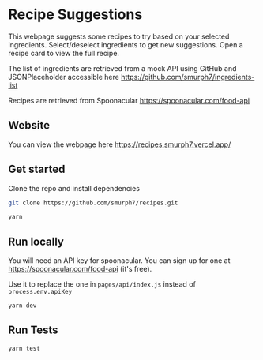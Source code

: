 # Recipe Suggestions
This webpage suggests some recipes to try based on your selected ingredients.
Select/deselect ingredients to get new suggestions.
Open a recipe card to view the full recipe.

The list of ingredients are retrieved from a mock API using GitHub and JSONPlaceholder accessible here https://github.com/smurph7/ingredients-list

Recipes are retrieved from Spoonacular https://spoonacular.com/food-api

## Website
You can view the webpage here https://recipes.smurph7.vercel.app/

## Get started
Clone the repo and install dependencies
```bash
git clone https://github.com/smurph7/recipes.git

yarn
```

## Run locally
You will need an API key for spoonacular. You can sign up for one at https://spoonacular.com/food-api (it's free). 

Use it to replace the one in `pages/api/index.js` instead of `process.env.apiKey`
```bash
yarn dev
```

## Run Tests

```bash
yarn test
```

